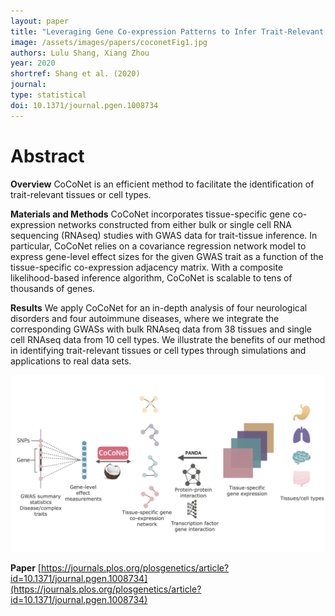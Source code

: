 ```yaml
---
layout: paper
title: "Leveraging Gene Co-expression Patterns to Infer Trait-Relevant Tissues in Genome-wide Association Studies"
image: /assets/images/papers/coconetFig1.jpg
authors: Lulu Shang, Xiang Zhou
year: 2020
shortref: Shang et al. (2020) 
journal: 
type: statistical
doi: 10.1371/journal.pgen.1008734
---
```


# Abstract

**Overview**
CoCoNet is an efficient method to facilitate the identification of trait-relevant tissues or cell types. 

**Materials and Methods**
CoCoNet incorporates tissue-specific gene co-expression networks constructed from either bulk or single cell RNA sequencing (RNAseq) studies with GWAS data for trait-tissue inference. In particular, CoCoNet relies on a covariance regression network model to express gene-level effect sizes for the given GWAS trait as a function of the tissue-specific co-expression adjacency matrix. With a composite likelihood-based inference algorithm, CoCoNet is scalable to tens of thousands of genes.

**Results**
We apply CoCoNet for an in-depth analysis of four neurological disorders and four autoimmune diseases, where we integrate the corresponding GWASs with bulk RNAseq data from 38 tissues and single cell RNAseq data from 10 cell types. We illustrate the benefits of our method in identifying trait-relevant tissues or cell types through simulations and applications to real data sets.


<div class="middle">
    <img src="/assets/images/papers/coconetFig1.jpg" alt="photo" width="600"/>
</div>
    
**Paper**
[https://journals.plos.org/plosgenetics/article?id=10.1371/journal.pgen.1008734](https://journals.plos.org/plosgenetics/article?id=10.1371/journal.pgen.1008734)
